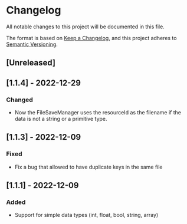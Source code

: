# Changelog

All notable changes to this project will be documented in this file.

The format is based on [Keep a Changelog](https://keepachangelog.com/en/1.0.0/),
and this project adheres to [Semantic Versioning](https://semver.org/spec/v2.0.0.html).

## [Unreleased]

## [1.1.4] - 2022-12-29
### Changed
- Now the FileSaveManager uses the resourceId as the filename if the data is not a string or a primitive type.

## [1.1.3] - 2022-12-09
### Fixed 
- Fix a bug that allowed to have duplicate keys in the same file

## [1.1.1] - 2022-12-09
### Added
- Support for simple data types (int, float, bool, string, array)

